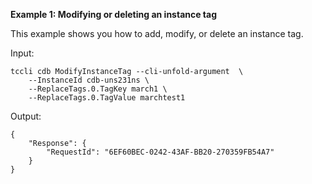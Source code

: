 **Example 1: Modifying or deleting an instance tag**

This example shows you how to add, modify, or delete an instance tag.

Input: 

```
tccli cdb ModifyInstanceTag --cli-unfold-argument  \
    --InstanceId cdb-uns231ns \
    --ReplaceTags.0.TagKey march1 \
    --ReplaceTags.0.TagValue marchtest1
```

Output: 
```
{
    "Response": {
        "RequestId": "6EF60BEC-0242-43AF-BB20-270359FB54A7"
    }
}
```

